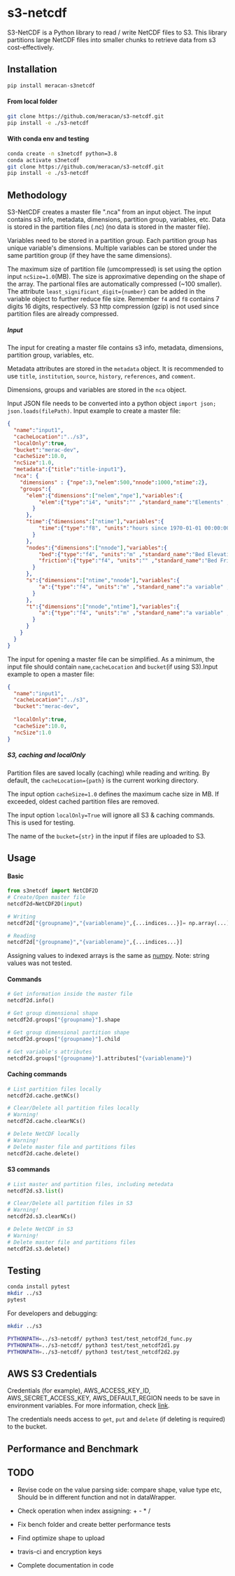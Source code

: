 # s3-netcdf
S3-NetCDF is a Python library to read / write NetCDF files to S3. This library partitions large NetCDF files into smaller chunks to retrieve data from s3 cost-effectively.


## Installation
```bash
pip install meracan-s3netcdf
```
#### From local folder
```bash
git clone https://github.com/meracan/s3-netcdf.git
pip install -e ./s3-netcdf
```
#### With conda env and testing 
```bash
conda create -n s3netcdf python=3.8
conda activate s3netcdf
git clone https://github.com/meracan/s3-netcdf.git
pip install -e ./s3-netcdf

```

## Methodology

S3-NetCDF creates a master file ".nca" from an input object. The input contains s3 info, metadata, dimensions, partition group, variables, etc. Data is stored in the partition files (.nc) (no data is stored in the master file).

Variables need to be stored in a partition group. Each partition group has unique variable's dimensions. Multiple variables can be stored under the same partition group (if they have the same dimensions).

The maximum size of partition file (umcompressed) is set using the option input `ncSize=1.0`(MB). The size is approximative depending on the shape of the array. The partional files are automatically compressed (~100 smaller). The attribute `least_significant_digit={number}` can be added in the variable object to further reduce file size. Remember `f4` and `f8` contains 7 digits 16 digits, respectively. S3 http compression (gzip) is not used since partition files are already compressed.

##### Input
The input for creating a master file contains s3 info, metadata, dimensions, partition group, variables, etc.

Metadata attributes are stored in the `metadata` object. It is recommended to use `title`, `institution`, `source`, `history`, `references`, and `comment`.

Dimensions, groups and variables are stored in the `nca` object.

Input JSON file needs to be converted into a python object `import json; json.loads(filePath)`. Input example to create a master file: 
```json
{
  "name":"input1",
  "cacheLocation":"../s3",
  "localOnly":true,
  "bucket":"merac-dev",
  "cacheSize":10.0,
  "ncSize":1.0,
  "metadata":{"title":"title-input1"},
  "nca": {
    "dimensions" : {"npe":3,"nelem":500,"nnode":1000,"ntime":2},
    "groups":{
      "elem":{"dimensions":["nelem","npe"],"variables":{
          "elem":{"type":"i4", "units":"" ,"standard_name":"Elements" ,"long_name":"Connectivity table (mesh elements)"}
        }
      },
      "time":{"dimensions":["ntime"],"variables":{
          "time":{"type":"f8", "units":"hours since 1970-01-01 00:00:00.0","calendar":"gregorian" ,"standard_name":"Datetime" ,"long_name":"Datetime"}
        }
      },
      "nodes":{"dimensions":["nnode"],"variables":{
          "bed":{"type":"f4", "units":"m" ,"standard_name":"Bed Elevation, m" ,"long_name":"Description of data source"},
          "friction":{"type":"f4", "units":"" ,"standard_name":"Bed Friction (Manning's)" ,"long_name":"Description of data source"}
        }
      },
      "s":{"dimensions":["ntime","nnode"],"variables":{
          "a":{"type":"f4", "units":"m" ,"standard_name":"a variable" ,"long_name":"Description of a"}
        }
      },
      "t":{"dimensions":["nnode","ntime"],"variables":{
          "a":{"type":"f4", "units":"m" ,"standard_name":"a variable" ,"long_name":"Description of a"}
        }
      }
    }
  }
}
```

The input for opening  a master file can be simplified. As a minimum, the input file should contain `name`,`cacheLocation` and `bucket`(if using S3).Input example to open a master file:
```json
{
  "name":"input1",
  "cacheLocation":"../s3",
  "bucket":"merac-dev",
  
  "localOnly":true,
  "cacheSize":10.0,
  "ncSize":1.0
}
```

##### S3, caching and localOnly
Partition files are saved locally (caching) while reading and writing. By default, the `cacheLocation={path}` is the current working directory. 

The input option `cacheSize=1.0` defines the maximum cache size in MB. If exceeded, oldest cached partition files are removed. 

The input option `localOnly=True` will ignore all S3 & caching commands. This is used for testing.

The name of the `bucket={str}` in the input if files are uploaded to S3.



## Usage
#### Basic
```python
from s3netcdf import NetCDF2D 
# Create/Open master file
netcdf2d=NetCDF2D(input)

# Writing
netcdf2d["{groupname}","{variablename}",{...indices...}]= np.array(...)

# Reading
netcdf2d["{groupname}","{variablename}",{...indices...}]
```
Assigning values to indexed arrays is the same as [numpy](https://docs.scipy.org/doc/numpy/user/basics.indexing.html). Note: string values was not tested.

#### Commands
```python
# Get information inside the master file
netcdf2d.info()

# Get group dimensional shape 
netcdf2d.groups["{groupname}"].shape

# Get group dimensional partition shape
netcdf2d.groups["{groupname}"].child

# Get variable's attributes
netcdf2d.groups["{groupname}"].attributes["{variablename}")
```

#### Caching commands
```python
# List partition files locally
netcdf2d.cache.getNCs()

# Clear/Delete all partition files locally
# Warning!
netcdf2d.cache.clearNCs()

# Delete NetCDF locally
# Warning!
# Delete master file and partitions files
netcdf2d.cache.delete()
```


#### S3 commands
```python
# List master and partition files, including metedata
netcdf2d.s3.list()

# Clear/Delete all partition files in S3
# Warning!
netcdf2d.s3.clearNCs()

# Delete NetCDF in S3
# Warning!
# Delete master file and partitions files
netcdf2d.s3.delete()

```

## Testing
```bash
conda install pytest
mkdir ../s3
pytest
```

For developers and debugging:
```bash
mkdir ../s3

PYTHONPATH=../s3-netcdf/ python3 test/test_netcdf2d_func.py
PYTHONPATH=../s3-netcdf/ python3 test/test_netcdf2d1.py
PYTHONPATH=../s3-netcdf/ python3 test/test_netcdf2d2.py
```
## AWS S3 Credentials
Credentials (for example), AWS_ACCESS_KEY_ID, AWS_SECRET_ACCESS_KEY, AWS_DEFAULT_REGION needs to be save in environment variables. For more information, check [link](https://docs.aws.amazon.com/cli/latest/userguide/cli-configure-envvars.html).

The credentials needs access to `get`, `put` and `delete` (if deleting is required) to the bucket.

## Performance and Benchmark



## TODO
- Revise code on the value parsing side: compare shape, value type etc, Should be in different function and not in dataWrapper.
- Check operation when index assigning: + - * /


- Fix bench folder and create better performance tests
- Find optimize shape to upload
- travis-ci and encryption keys
- Complete documentation in code





